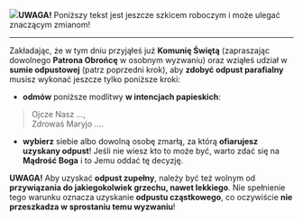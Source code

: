 <span class="challenge-success-status-icon-todo"><img class="svg-image" src="/files/resources/svg/cone-striped.svg" /></span>**UWAGA!** Poniższy tekst jest jeszcze szkicem roboczym i może ulegać znaczącym zmianom!

---
Zakładając, że w tym dniu przyjąłeś już **Komunię Świętą** (zapraszając dowolnego **Patrona Obrońcę** w osobnym wyzwaniu) oraz wziąłeś udział w **sumie odpustowej** (patrz poprzedni krok), aby **zdobyć odpust parafialny** musisz wykonać jeszcze tylko poniższe kroki:
- **odmów** poniższe modlitwy **w intencjach papieskich**: 
> Ojcze Nasz ...,  
> Zdrowaś Maryjo ....
- **wybierz** siebie albo dowolną osobę zmarłą, za którą **ofiarujesz uzyskany odpust**! Jeśli nie wiesz kto to może być, warto zdać się na **Mądrość Boga** i to Jemu oddać tę decyzję.

**UWAGA!** Aby uzyskać **odpust zupełny**, należy być też wolnym od **przywiązania do jakiegokolwiek grzechu, nawet lekkiego**. Nie spełnienie tego warunku oznacza uzyskanie **odpustu cząstkowego**, co oczywiście **nie przeszkadza w sprostaniu temu wyzwaniu**!
